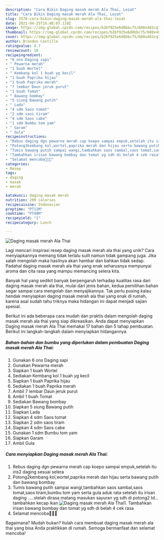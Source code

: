 ```yaml
---
description: "Cara Bikin Daging masak merah Ala Thai, Lezat"
title: "Cara Bikin Daging masak merah Ala Thai, Lezat"
slug: 2578-cara-bikin-daging-masak-merah-ala-thai-lezat
date: 2021-04-25T15:48:07.119Z
image: https://img-global.cpcdn.com/recipes/b2bf925e6d8bbc75/680x482cq70/daging-masak-merah-ala-thai-foto-resep-utama.jpg
thumbnail: https://img-global.cpcdn.com/recipes/b2bf925e6d8bbc75/680x482cq70/daging-masak-merah-ala-thai-foto-resep-utama.jpg
cover: https://img-global.cpcdn.com/recipes/b2bf925e6d8bbc75/680x482cq70/daging-masak-merah-ala-thai-foto-resep-utama.jpg
author: Brandon Castillo
ratingvalue: 4.7
reviewcount: 10
recipeingredient:
- "6 ons Daging sapi"
- " Pewarna merah"
- "1 buah Wortel"
- " Kembang kol 1 buah yg kecil"
- "1 buah Paprika hijau"
- "1 buah Paprika merah"
- "7 lembar Daun jeruk purut"
- "1 buah Tomat"
- " Bawang bombay"
- "5 siung Bawang putih"
- " Lada"
- "4 sdm Saos tomat"
- "2 sdm saos tiram"
- "4 sdm Saos cabe"
- "1 sdm Bumbu tom yam"
- " Garam"
- " Gula"
recipeinstructions:
- "Rebus daging dgn pewarna merah cap koepo sampai empuk,setelah itu iris2 daging sesuai selera"
- "Potong2kembang kol,wortel,paprika merah dan hijau serta bawang putih dan bawang bombay"
- "Tumis bawang putih sampai wangi,tambahkan saos sambal,saos tomat,saos tiram,bumbu tom yam serta gula aduk rata setelah itu irisan daging …..stelah dirasa matang masukan sayuran yg sdh di potong2 td…tambahkan kecap ikan"
- "Tambahkan irisan bawang bombay dan tomat yg sdh di belah 4 cek rasa"
- "Selamat mencoba🤗🙏🏻"
categories:
- Resep
tags:
- daging
- masak
- merah

katakunci: daging masak merah 
nutrition: 299 calories
recipecuisine: Indonesian
preptime: "PT12M"
cooktime: "PT48M"
recipeyield: "1"
recipecategory: Lunch

---
```



![Daging masak merah Ala Thai](https://img-global.cpcdn.com/recipes/b2bf925e6d8bbc75/680x482cq70/daging-masak-merah-ala-thai-foto-resep-utama.jpg)

Lagi mencari inspirasi resep daging masak merah ala thai yang unik? Cara menyiapkannya memang tidak terlalu sulit namun tidak gampang juga. Jika salah mengolah maka hasilnya akan hambar dan bahkan tidak sedap. Padahal daging masak merah ala thai yang enak seharusnya mempunyai aroma dan cita rasa yang mampu memancing selera kita.



Banyak hal yang sedikit banyak berpengaruh terhadap kualitas rasa dari daging masak merah ala thai, mulai dari jenis bahan, kedua pemilihan bahan segar sampai cara mengolah dan menyajikannya. Tak perlu pusing kalau hendak menyiapkan daging masak merah ala thai yang enak di rumah, karena asal sudah tahu triknya maka hidangan ini dapat menjadi sajian spesial.


Berikut ini ada beberapa cara mudah dan praktis dalam mengolah daging masak merah ala thai yang siap dikreasikan. Anda dapat menyiapkan Daging masak merah Ala Thai memakai 17 bahan dan 5 tahap pembuatan. Berikut ini langkah-langkah dalam menyiapkan hidangannya.

<!--inarticleads1-->

##### Bahan-bahan dan bumbu yang diperlukan dalam pembuatan Daging masak merah Ala Thai:

1. Gunakan 6 ons Daging sapi
1. Gunakan  Pewarna merah
1. Siapkan 1 buah Wortel
1. Sediakan  Kembang kol 1 buah yg kecil
1. Siapkan 1 buah Paprika hijau
1. Sediakan 1 buah Paprika merah
1. Ambil 7 lembar Daun jeruk purut
1. Ambil 1 buah Tomat
1. Sediakan  Bawang bombay
1. Siapkan 5 siung Bawang putih
1. Siapkan  Lada
1. Siapkan 4 sdm Saos tomat
1. Siapkan 2 sdm saos tiram
1. Siapkan 4 sdm Saos cabe
1. Gunakan 1 sdm Bumbu tom yam
1. Siapkan  Garam
1. Ambil  Gula




<!--inarticleads2-->

##### Cara menyiapkan Daging masak merah Ala Thai:

1. Rebus daging dgn pewarna merah cap koepo sampai empuk,setelah itu iris2 daging sesuai selera
1. Potong2kembang kol,wortel,paprika merah dan hijau serta bawang putih dan bawang bombay
1. Tumis bawang putih sampai wangi,tambahkan saos sambal,saos tomat,saos tiram,bumbu tom yam serta gula aduk rata setelah itu irisan daging …..stelah dirasa matang masukan sayuran yg sdh di potong2 td…tambahkan kecap ikan
<img src="//assets-global.cpcdn.com/assets/icons/button_play-2c75c40dde080a61004c1f40b05d8f140eaff45d7e9e6481dc71c63d2e7c4909.png" alt="Daging masak merah Ala Thai">1. Tambahkan irisan bawang bombay dan tomat yg sdh di belah 4 cek rasa
1. Selamat mencoba🤗🙏🏻




Bagaimana? Mudah bukan? Itulah cara membuat daging masak merah ala thai yang bisa Anda praktikkan di rumah. Semoga bermanfaat dan selamat mencoba!
